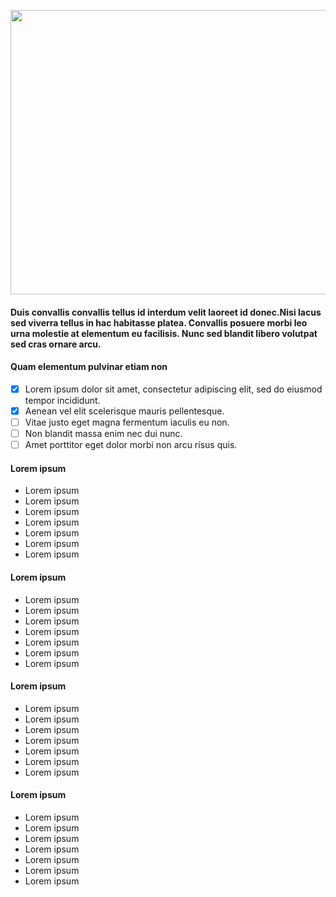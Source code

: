 
<p align="center">
  <img width="922" height="455" src="https://raw.githubusercontent.com/odiegoduarte/lmm/master/multimidia.png">
</p>


#### Duis convallis convallis tellus id interdum velit laoreet id donec.Nisi lacus sed viverra tellus in hac habitasse platea. Convallis posuere morbi leo urna molestie at elementum eu facilisis. Nunc sed blandit libero volutpat sed cras ornare arcu.



####  Quam elementum pulvinar etiam non

- [x] Lorem ipsum dolor sit amet, consectetur adipiscing elit, sed do eiusmod tempor incididunt.
- [X] Aenean vel elit scelerisque mauris pellentesque. 
- [ ] Vitae justo eget magna fermentum iaculis eu non. 
- [ ] Non blandit massa enim nec dui nunc. 
- [ ] Amet porttitor eget dolor morbi non arcu risus quis.

#### Lorem ipsum
* Lorem ipsum
* Lorem ipsum
* Lorem ipsum
* Lorem ipsum
* Lorem ipsum
* Lorem ipsum
* Lorem ipsum

#### Lorem ipsum
* Lorem ipsum
* Lorem ipsum
* Lorem ipsum
* Lorem ipsum
* Lorem ipsum
* Lorem ipsum
* Lorem ipsum

#### Lorem ipsum
* Lorem ipsum
* Lorem ipsum
* Lorem ipsum
* Lorem ipsum
* Lorem ipsum
* Lorem ipsum
* Lorem ipsum

#### Lorem ipsum
* Lorem ipsum
* Lorem ipsum
* Lorem ipsum
* Lorem ipsum
* Lorem ipsum
* Lorem ipsum
* Lorem ipsum
